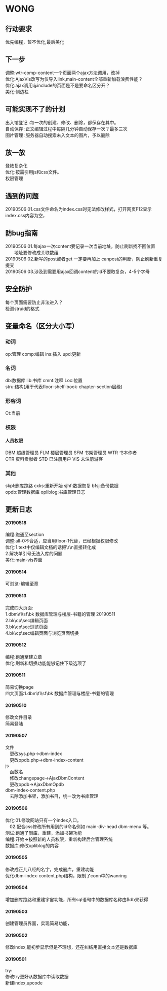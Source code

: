 # WONG
## 行动要求
优先编程，暂不优化,最后美化
## 下一步
调整:wtr-comp-content一个页面两个ajax方法调用，改掉  
优化:AjaxVis改写为仅导入link,main-content全部重新加载浪费性能？  
优化:ajax调用与include的页面是不是要命名区分开？  
美化:侧边栏

## 可能实现不了的计划
出入馆登记 :每一次的创建、修改、删除，都保存在其中。  
自动保存 :正文编辑过程中每隔几分钟自动保存一次？最多三次  
图片管理 :服务器自动搜索未入文本的图片，予以删除
## 放一放
登陆复杂化  
优化:按需引用js和css文件。  
权限管理
## 遇到的问题
20190506 01.css文件命名为index.css时无法修改样式，打开网页F12显示index.css内容为空，
## 防bug指南
20190506 01.每ajax一次content要记录一次当前地址，防止刷新找不回位置  
&emsp;&emsp;地址要修改成关联数组  
20190506 02.新写的post或者get 一定要再加上 canpost的判断，防止刷新重复提交  
20190506 03.涉及到需要用ajax回调content的id不要取复杂，4-5个字母
## 安全防护
每个页面需要防止非法进入？  
检测struid的格式  
## 变量命名（区分大小写）
### 动词
op:管理 comp:编辑 ins:插入 upd:更新  
### 名词
db:数据库 lib:书库 cmnt:注释 Loc:位置  
stru:结构(用于代表floor-shelf-book-chapter-section层级)  
### 形容词
Ct:当前
### 权限
#### 人员权限
DBM	超级管理员 FLM 楼层管理员 SFM 书架管理员 WTR 书本作者  
CTR 资料贡献者 STD 已注册用户 VIS 未注册游客
### 其他
skpl:删库跑路 cxks:重新开始 sjhf:数据恢复 bfsj:备份数据  
opdb:管理数据库 opliblog:书库管理日志
## 更新日志
#### 20190518
编程:跑通至section  
调整:all-0不合适，应当用floor-1代替，已经根据权限修改  
优化:1.text中仅编辑文档的话把\r\n直接转化成<br>2.解决单引号无法入库的问题  
美化:main-vis界面
#### 20190514
可浏览-编辑至章
#### 20190513
完成四大页面:  
1.dbm\fl\sf\bk 数据库管理与楼层-书籍的管理 20190511  
2.bk\cp\sec编辑页面  
3.bk\cp\sec浏览页面  
4.bk\cp\sec编辑页面与浏览页面切换
#### 20190512
编程:跑通至建立章  
优化:刷新和切换功能能够记住下级选项了  
#### 20190511
简易切换page  
四大页面:1.dbm\fl\sf\bk 数据库管理与楼层-书籍的管理
#### 20190510
修改文件目录  
简易登陆
#### 20190507
文件  
&emsp;更改sys.php->dbm-index  
&emsp;更改opdb.php->dbm-index-content  
js  
&emsp;函数名  
&emsp;修改changepage->AjaxDbmContent  
&emsp;更改opdb->AjaxDbmOpdb  
dbm-index-content.php  
&emsp;去除添加书架，添加书目，统一改为书库管理
#### 20190506
优化:01.修改网站只有一个index入口。  
&emsp;02.配合css修改所有用到的id命名例如 main-div-head dbm-menu 等。  
测试:跑通了删库，重建，添加书架功能  
编程:开始->按照新的人员权限，重新构建后台管理系统  
数据库:修改opliblog的内容
#### 20190505
修改成正儿八经的名字，完成删库，重建功能  
优化dbm-index-content.php结构，限制了conn中的wanring
#### 20190504
增加删库跑路和重建宇宙功能，所有sql语句中的数据库名称由$db来获得
#### 20190503
创建管理员界面，实现简易功能，
#### 20190502
修改index,能初步显示但是不理想，还在纠结用直接文本还是数据库
#### 20190501
try:  
修改try更好从数据库中读取数据  
新建index,upcode  
